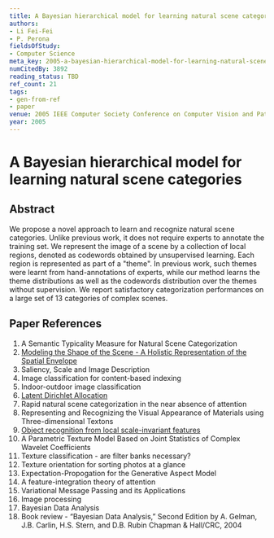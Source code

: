 ```yaml
---
title: A Bayesian hierarchical model for learning natural scene categories
authors:
- Li Fei-Fei
- P. Perona
fieldsOfStudy:
- Computer Science
meta_key: 2005-a-bayesian-hierarchical-model-for-learning-natural-scene-categories
numCitedBy: 3892
reading_status: TBD
ref_count: 21
tags:
- gen-from-ref
- paper
venue: 2005 IEEE Computer Society Conference on Computer Vision and Pattern Recognition (CVPR'05)
year: 2005
---
```


# A Bayesian hierarchical model for learning natural scene categories

## Abstract

We propose a novel approach to learn and recognize natural scene categories. Unlike previous work, it does not require experts to annotate the training set. We represent the image of a scene by a collection of local regions, denoted as codewords obtained by unsupervised learning. Each region is represented as part of a "theme". In previous work, such themes were learnt from hand-annotations of experts, while our method learns the theme distributions as well as the codewords distribution over the themes without supervision. We report satisfactory categorization performances on a large set of 13 categories of complex scenes.

## Paper References

1. A Semantic Typicality Measure for Natural Scene Categorization
2. [Modeling the Shape of the Scene - A Holistic Representation of the Spatial Envelope](2004-modeling-the-shape-of-the-scene-a-holistic-representation-of-the-spatial-envelope)
3. Saliency, Scale and Image Description
4. Image classification for content-based indexing
5. Indoor-outdoor image classification
6. [Latent Dirichlet Allocation](2003-latent-dirichlet-allocation)
7. Rapid natural scene categorization in the near absence of attention
8. Representing and Recognizing the Visual Appearance of Materials using Three-dimensional Textons
9. [Object recognition from local scale-invariant features](1999-object-recognition-from-local-scale-invariant-features)
10. A Parametric Texture Model Based on Joint Statistics of Complex Wavelet Coefficients
11. Texture classification - are filter banks necessary?
12. Texture orientation for sorting photos at a glance
13. Expectation-Propogation for the Generative Aspect Model
14. A feature-integration theory of attention
15. Variational Message Passing and its Applications
16. Image processing
17. Bayesian Data Analysis
18. Book review - “Bayesian Data Analysis,” Second Edition by A. Gelman, J.B. Carlin, H.S. Stern, and D.B. Rubin Chapman & Hall/CRC, 2004
